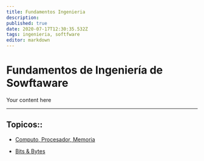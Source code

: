 ```yaml
---
title: Fundamentos Ingenieria
description: 
published: true
date: 2020-07-17T12:30:35.532Z
tags: ingenieria, softfware
editor: markdown
---
```


# Fundamentos de Ingeniería de Sowftaware
Your content here

---


## Topicos::
- [Computo, Procesador, Memoria](/temas/fundamentos_ingenieria/computo_procesador_memoria)

- [Bits & Bytes](/temas/fundamentos_ingenieria/bits&bytes)
